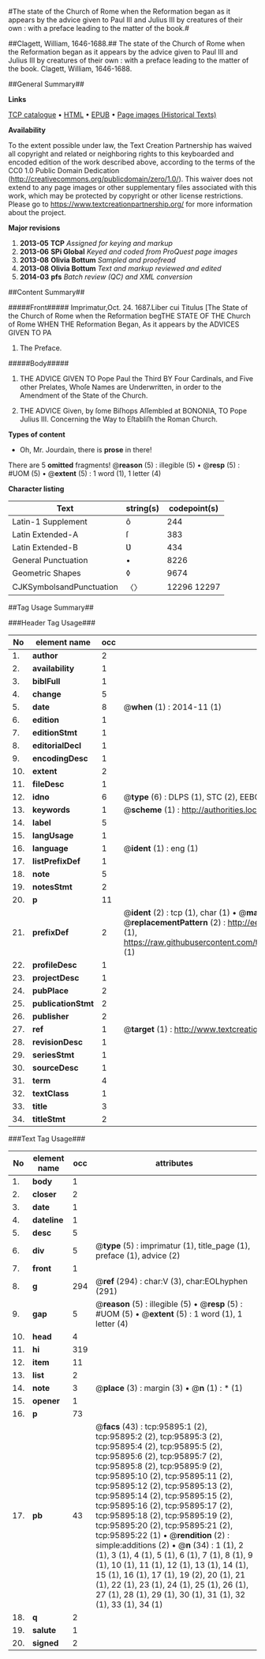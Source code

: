 #The state of the Church of Rome when the Reformation began as it appears by the advice given to Paul III and Julius III by creatures of their own : with a preface leading to the matter of the book.#

##Clagett, William, 1646-1688.##
The state of the Church of Rome when the Reformation began as it appears by the advice given to Paul III and Julius III by creatures of their own : with a preface leading to the matter of the book.
Clagett, William, 1646-1688.

##General Summary##

**Links**

[TCP catalogue](http://www.ota.ox.ac.uk/tcp/)  • 
[HTML](http://tei.it.ox.ac.uk/tcp/Texts-HTML/free/A33/A33223.html)  • 
[EPUB](http://tei.it.ox.ac.uk/tcp/Texts-EPUB/free/A33/A33223.epub) • 
[Page images (Historical Texts)](https://historicaltexts.jisc.ac.uk/eebo-12950746e)

**Availability**

To the extent possible under law, the Text Creation Partnership has waived all copyright and related or neighboring rights to this keyboarded and encoded edition of the work described above, according to the terms of the CC0 1.0 Public Domain Dedication (http://creativecommons.org/publicdomain/zero/1.0/). This waiver does not extend to any page images or other supplementary files associated with this work, which may be protected by copyright or other license restrictions. Please go to https://www.textcreationpartnership.org/ for more information about the project.

**Major revisions**

1. __2013-05__ __TCP__ *Assigned for keying and markup*
1. __2013-06__ __SPi Global__ *Keyed and coded from ProQuest page images*
1. __2013-08__ __Olivia Bottum__ *Sampled and proofread*
1. __2013-08__ __Olivia Bottum__ *Text and markup reviewed and edited*
1. __2014-03__ __pfs__ *Batch review (QC) and XML conversion*

##Content Summary##

#####Front#####
Imprimatur,Oct. 24. 1687.Liber cui Titulus [The State of the Church of Rome when the Reformation begTHE STATE OF THE Church of Rome WHEN THE Reformation Began, As it appears by the ADVICES GIVEN TO PA
1. The Preface.

#####Body#####

1. THE ADVICE GIVEN TO Pope Paul the Third BY Four Cardinals, and Five other Prelates, Whoſe Names are Underwritten, in order to the Amendment of the State of the Church.

1. THE ADVICE Given, by ſome Biſhops Aſſembled at BONONIA, TO Pope Julius III. Concerning the Way to Eſtabliſh the Roman Church.

**Types of content**

  * Oh, Mr. Jourdain, there is **prose** in there!

There are 5 **omitted** fragments! 
 @__reason__ (5) : illegible (5)  •  @__resp__ (5) : #UOM (5)  •  @__extent__ (5) : 1 word (1), 1 letter (4)

**Character listing**


|Text|string(s)|codepoint(s)|
|---|---|---|
|Latin-1 Supplement|ô|244|
|Latin Extended-A|ſ|383|
|Latin Extended-B|Ʋ|434|
|General Punctuation|•|8226|
|Geometric Shapes|◊|9674|
|CJKSymbolsandPunctuation|〈〉|12296 12297|

##Tag Usage Summary##

###Header Tag Usage###

|No|element name|occ|attributes|
|---|---|---|---|
|1.|__author__|2||
|2.|__availability__|1||
|3.|__biblFull__|1||
|4.|__change__|5||
|5.|__date__|8| @__when__ (1) : 2014-11 (1)|
|6.|__edition__|1||
|7.|__editionStmt__|1||
|8.|__editorialDecl__|1||
|9.|__encodingDesc__|1||
|10.|__extent__|2||
|11.|__fileDesc__|1||
|12.|__idno__|6| @__type__ (6) : DLPS (1), STC (2), EEBO-CITATION (1), OCLC (1), VID (1)|
|13.|__keywords__|1| @__scheme__ (1) : http://authorities.loc.gov/ (1)|
|14.|__label__|5||
|15.|__langUsage__|1||
|16.|__language__|1| @__ident__ (1) : eng (1)|
|17.|__listPrefixDef__|1||
|18.|__note__|5||
|19.|__notesStmt__|2||
|20.|__p__|11||
|21.|__prefixDef__|2| @__ident__ (2) : tcp (1), char (1)  •  @__matchPattern__ (2) : ([0-9\-]+):([0-9IVX]+) (1), (.+) (1)  •  @__replacementPattern__ (2) : http://eebo.chadwyck.com/downloadtiff?vid=$1&page=$2 (1), https://raw.githubusercontent.com/textcreationpartnership/Texts/master/tcpchars.xml#$1 (1)|
|22.|__profileDesc__|1||
|23.|__projectDesc__|1||
|24.|__pubPlace__|2||
|25.|__publicationStmt__|2||
|26.|__publisher__|2||
|27.|__ref__|1| @__target__ (1) : http://www.textcreationpartnership.org/docs/. (1)|
|28.|__revisionDesc__|1||
|29.|__seriesStmt__|1||
|30.|__sourceDesc__|1||
|31.|__term__|4||
|32.|__textClass__|1||
|33.|__title__|3||
|34.|__titleStmt__|2||


###Text Tag Usage###

|No|element name|occ|attributes|
|---|---|---|---|
|1.|__body__|1||
|2.|__closer__|2||
|3.|__date__|1||
|4.|__dateline__|1||
|5.|__desc__|5||
|6.|__div__|5| @__type__ (5) : imprimatur (1), title_page (1), preface (1), advice (2)|
|7.|__front__|1||
|8.|__g__|294| @__ref__ (294) : char:V (3), char:EOLhyphen (291)|
|9.|__gap__|5| @__reason__ (5) : illegible (5)  •  @__resp__ (5) : #UOM (5)  •  @__extent__ (5) : 1 word (1), 1 letter (4)|
|10.|__head__|4||
|11.|__hi__|319||
|12.|__item__|11||
|13.|__list__|2||
|14.|__note__|3| @__place__ (3) : margin (3)  •  @__n__ (1) : * (1)|
|15.|__opener__|1||
|16.|__p__|73||
|17.|__pb__|43| @__facs__ (43) : tcp:95895:1 (2), tcp:95895:2 (2), tcp:95895:3 (2), tcp:95895:4 (2), tcp:95895:5 (2), tcp:95895:6 (2), tcp:95895:7 (2), tcp:95895:8 (2), tcp:95895:9 (2), tcp:95895:10 (2), tcp:95895:11 (2), tcp:95895:12 (2), tcp:95895:13 (2), tcp:95895:14 (2), tcp:95895:15 (2), tcp:95895:16 (2), tcp:95895:17 (2), tcp:95895:18 (2), tcp:95895:19 (2), tcp:95895:20 (2), tcp:95895:21 (2), tcp:95895:22 (1)  •  @__rendition__ (2) : simple:additions (2)  •  @__n__ (34) : 1 (1), 2 (1), 3 (1), 4 (1), 5 (1), 6 (1), 7 (1), 8 (1), 9 (1), 10 (1), 11 (1), 12 (1), 13 (1), 14 (1), 15 (1), 16 (1), 17 (1), 19 (2), 20 (1), 21 (1), 22 (1), 23 (1), 24 (1), 25 (1), 26 (1), 27 (1), 28 (1), 29 (1), 30 (1), 31 (1), 32 (1), 33 (1), 34 (1)|
|18.|__q__|2||
|19.|__salute__|1||
|20.|__signed__|2||
